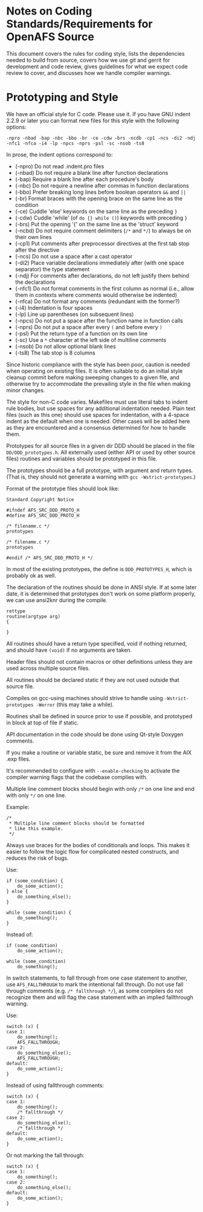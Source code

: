 # Notes on Coding Standards/Requirements for OpenAFS Source

This document covers the rules for coding style, lists the dependencies
needed to build from source, covers how we use git and gerrit for
development and code review, gives guidelines for what we expect code
review to cover, and discusses how we handle compiler warnings.

# Prototyping and Style

We have an official style for C code.  Please use it.  If you have GNU indent
2.2.9 or later you can format new files for this style with the following
options:

    -npro -nbad -bap -nbc -bbo -br -ce -cdw -brs -ncdb -cp1 -ncs -di2 -ndj
    -nfc1 -nfca -i4 -lp -npcs -nprs -psl -sc -nsob -ts8

In prose, the indent options correspond to:

* (-npro) Do not read .indent.pro files
* (-nbad) Do not require a blank line after function declarations
* (-bap) Require a blank line after each procedure's body
* (-nbc) Do not require a newline after commas in function declarations
* (-bbo) Prefer breaking long lines before boolean operators `&&` and `||`
* (-br) Format braces with the opening brace on the same line as the condition
* (-ce) Cuddle 'else' keywords on the same line as the preceding `}`
* (-cdw) Cuddle 'while' (of `do {} while ()`) keywords with preceding `}`
* (-brs) Put the opening '{' on the same line as the 'struct' keyword
* (-ncbd) Do not require comment delimiters (`/*` and `*/`) to always be on
  their own lines
* (-cp1) Put comments after preprocessor directives at the first tab stop after
  the directive
* (-ncs) Do not use a space after a cast operator
* (-di2) Place variable declarations immediately after (with one space
  separator) the type statement
* (-ndj) For comments after declarations, do not left justify them behind the
  declarations
* (-nfc1) Do not format comments in the first column as normal (i.e., allow
  them in contexts where comments would otherwise be indented)
* (-nfca) Do not format any comments (redundant with the former?)
* (-i4) Indentation is four spaces
* (-lp) Line up parentheses (on subsequent lines)
* (-npcs) Do not put a space after the function name in function calls
* (-nprs) Do not put a space after every `(` and before every `)`
* (-psl) Put the return type of a function on its own line
* (-sc) Use a `*` character at the left side of multiline comments
* (-nsob) Do not allow optional blank lines
* (-ts8) The tab stop is 8 columns

Since historic compliance with the style has been poor, caution is needed when
operating on existing files.  It is often suitable to do an initial style
cleanup commit before making sweeping changes to a given file, and otherwise
try to accommodate the prevailing style in the file when making minor changes.

The style for non-C code varies.  Makefiles must use literal tabs to
indent rule bodies, but use spaces for any additional indentation
needed.  Plain text files (such as this one) should use spaces for
indentation, with a 4-space indent as the default when one is needed.
Other cases will be added here as they are encountered and a consensus
determined for how to handle them.

Prototypes for all source files in a given dir DDD should be placed
in the file `DD/DDD_prototypes.h`. All externally used (either API
or used by other source files) routines and variables should be
prototyped in this file.

The prototypes should be a full prototype, with argument and return
types. (That is, they should not generate a warning with
`gcc -Wstrict-prototypes`.)

Format of the prototype files should look like:

    Standard Copyright Notice

    #ifndef AFS_SRC_DDD_PROTO_H
    #define AFS_SRC_DDD_PROTO_H

    /* filename.c */
    prototypes

    /* filename.c */
    prototypes

    #endif /* AFS_SRC_DDD_PROTO_H */

In most of the existing prototypes, the define is `DDD_PROTOTYPES_H`, which is
probably ok as well.

The declaration of the routines should be done in ANSI style. If at some
later date, it is determined that prototypes don't work on some platform
properly, we can use ansi2knr during the compile.

    rettype
    routine(argtype arg)
    {

    }

All routines should have a return type specified, void if nothing returned,
and should have `(void)` if no arguments are taken.

Header files should not contain macros or other definitions unless they
are used across multiple source files.

All routines should be declared static if they are not used outside that
source file.

Compiles on gcc-using machines should strive to handle using
`-Wstrict-prototypes -Werror` (this may take a while).

Routines shall be defined in source prior to use if possible, and
prototyped in block at top of file if static.

API documentation in the code should be done using Qt-style Doxygen
comments.

If you make a routine or variable static, be sure and remove it from
the AIX .exp files.

It's recommended to configure with `--enable-checking` to activate the
compiler warning flags that the codebase complies with.

Multiple line comment blocks should begin with only `/*` on one line and
end with only `*/` on one line.

Example:

    /*
     * Multiple line comment blocks should be formatted
     * like this example.
     */

Always use braces for the bodies of conditionals and loops.  This makes
it easier to follow the logic flow for complicated nested constructs,
and reduces the risk of bugs.

Use:

    if (some_condition) {
        do_some_action();
    } else {
        do_something_else();
    }

    while (some_condition) {
        do_something();
    }

Instead of:

    if (some_condition)
        do_some_action();

    while (some_condition)
        do_something();

In switch statements, to fall through from one case statement to another, use
`AFS_FALLTHROUGH` to mark the intentional fall through.  Do not use fall through
comments (e.g. `/* fallthrough */`), as some compilers do not recognize them and
will flag the case statement with an implied fallthrough warning.

Use:

    switch (x) {
    case 1:
        do_something();
        AFS_FALLTHROUGH;
    case 2:
        do_something_else();
        AFS_FALLTHROUGH;
    default:
        do_some_action();
    }

Instead of using fallthrough comments:

    switch (x) {
    case 1:
        do_something();
        /* fallthrough */
    case 2:
        do_something_else();
        /* fallthrough */
    default:
        do_some_action();
    }

Or not marking the fall through:

    switch (x) {
    case 1:
        do_something();
    case 2:
        do_something_else();
    default:
        do_some_action();
    }
